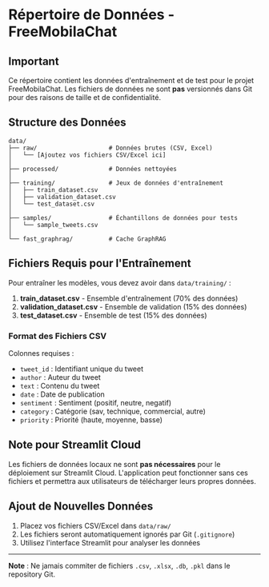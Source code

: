 # Répertoire de Données - FreeMobilaChat

## Important

Ce répertoire contient les données d'entraînement et de test pour le projet FreeMobilaChat. Les fichiers de données ne sont **pas** versionnés dans Git pour des raisons de taille et de confidentialité.

## Structure des Données

```
data/
├── raw/                    # Données brutes (CSV, Excel)
│   └── [Ajoutez vos fichiers CSV/Excel ici]
│
├── processed/              # Données nettoyées
│
├── training/               # Jeux de données d'entraînement
│   ├── train_dataset.csv
│   ├── validation_dataset.csv
│   └── test_dataset.csv
│
├── samples/                # Échantillons de données pour tests
│   └── sample_tweets.csv
│
└── fast_graphrag/          # Cache GraphRAG
```

## Fichiers Requis pour l'Entraînement

Pour entraîner les modèles, vous devez avoir dans `data/training/` :

1. **train_dataset.csv** - Ensemble d'entraînement (70% des données)
2. **validation_dataset.csv** - Ensemble de validation (15% des données)
3. **test_dataset.csv** - Ensemble de test (15% des données)

### Format des Fichiers CSV

Colonnes requises :
- `tweet_id` : Identifiant unique du tweet
- `author` : Auteur du tweet
- `text` : Contenu du tweet
- `date` : Date de publication
- `sentiment` : Sentiment (positif, neutre, negatif)
- `category` : Catégorie (sav, technique, commercial, autre)
- `priority` : Priorité (haute, moyenne, basse)

## Note pour Streamlit Cloud

Les fichiers de données locaux ne sont **pas nécessaires** pour le déploiement sur Streamlit Cloud. L'application peut fonctionner sans ces fichiers et permettra aux utilisateurs de télécharger leurs propres données.

## Ajout de Nouvelles Données

1. Placez vos fichiers CSV/Excel dans `data/raw/`
2. Les fichiers seront automatiquement ignorés par Git (`.gitignore`)
3. Utilisez l'interface Streamlit pour analyser les données

---

**Note** : Ne jamais commiter de fichiers `.csv`, `.xlsx`, `.db`, `.pkl` dans le repository Git.
